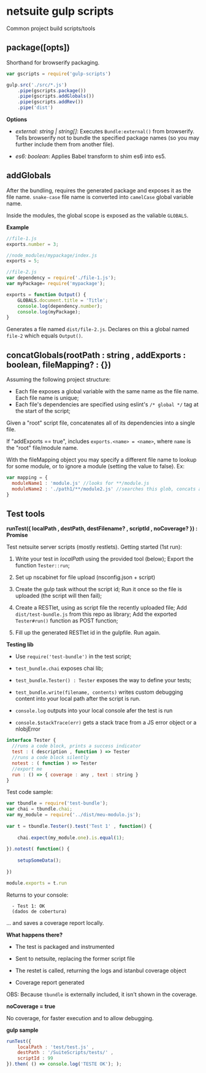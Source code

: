# netsuite gulp scripts

Common project build scripts/tools

package([opts])
---

Shorthand for browserify packaging.

```javascript
var gscripts = require('gulp-scripts')

gulp.src('./src/*.js')
    .pipe(gscripts.package())
    .pipe(gscripts.addGlobals())
    .pipe(gscripts.addRev())
    .pipe('dist')
```

**Options**

 - _external: string | string[]_: Executes `Bundle:external()` from browserify.
   Tells browserify not to bundle the specified package names (so you may further include them
   from another file).

- _es6: boolean_: Applies Babel transform to shim es6 into es5.

addGlobals
---

After the bundling, requires the generated package and exposes it as the file name.
`snake-case` file name is converted into `camelCase` global variable name.

Inside the modules, the global scope is exposed as the valiable `GLOBALS`.

**Example**

```javascript
//file-1.js
exports.number = 3;
```

```javascript
//node_modules/mypackage/index.js
exports = 5;
```

```javascript
//file-2.js
var dependency = require('./file-1.js');
var myPackage= require('mypackage');

exports = function Output() {
    GLOBALS.document.title = 'Title';
    console.log(dependency.number);
    console.log(myPackage);
}
```

Generates a file named `dist/file-2.js`. Declares on this a global named
`file-2` which equals `Output()`.


concatGlobals(rootPath : string , addExports : boolean, fileMapping? : {})
-------------------------------

Assuming the following project structure:

  - Each file exposes a global variable with the same name as the file name. Each file name is unique;
  - Each file's dependencies are specified using eslint's `/* global */` tag at the start of the script;

Given a "root" script file, concatenates all of its dependencies into a single file.

If "addExports == true", includes `exports.<name> = <name>`, where `name` is the "root" file/module name.

With the fileMapping object you may specify a different file name to lookup
for some module, or to ignore a module (setting the value to false). Ex:

```javascript
var mapping = {
  moduleName1 : 'module.js' //looks for **/module.js
  moduleName2 : './path1/**/module2.js' //searches this glob, concats all the files found
}
```

Test tools
---

**runTest({ localPath , destPath, destFilename? , scriptId , noCoverage? }) : Promise**

Test netsuite server scripts (mostly restlets). Getting started (1st run):
 
1. Write your test in _localPath_ using the provided tool (below); Export the function `Tester::run`;

2. Set up nscabinet for file upload (nsconfig.json + script)

3. Create the gulp task without the script id; Run it once so the file is uploaded (the script will
then fail);

4. Create a RESTlet, using as script file the recently uploaded file;
  Add `dist/test-bundle.js` from this repo as library;
  Add the exported `Tester#run()` function as POST function;

5. Fill up the generated RESTlet id in the gulpfile. Run again.
  
**Testing lib**

 -  Use `require('test-bundle')` in the test script;
 
 - `test_bundle.chai` exposes chai lib;
 
 - `test_bundle.Tester() : Tester` exposes the way to define your tests;
 
 - `test_bundle.write(filename, contents)` writes custom debugging content into your local
   path after the script is run.

 - `console.log` outputs into your local console afer the test is run

 - `console.$stackTrace(err)` gets a stack trace from a JS error object or a nlobjError 
   
```javascript
interface Tester {
  //runs a code block, prints a success indicator
  test : ( description , function ) => Tester
  //runs a code block silently
  notest : ( function ) => Tester
  //export me
  run : () => { coverage : any , text : string }
}
```
 
Test code sample:
 
```javascript
var tbundle = require('test-bundle');
var chai = tbundle.chai;
var my_module = require('../dist/meu-modulo.js');
 
var t = tbundle.Tester().test('Test 1' , function() {
     
    chai.expect(my_module.one).is.equal(1);
     
}).notest( function() {
  
    setupSomeData();
     
})

module.exports = t.run
```
 
Returns to your console:
 
```
  - Test 1: OK
  (dados de cobertura)
```
... and saves a coverage report locally.

**What happens there?**

 - The test is packaged and instrumented
 
 - Sent to netsuite, replacing the former script file
 
 - The restet is called, returning the logs and istanbul coverage object
 
 - Coverage report generated
 
OBS: Because `tbundle` is externally included, it isn't shown in the coverage.


**noCoverage = true**

No coverage, for faster execution and to allow debugging.

**gulp sample**

```javascript
runTest({
    localPath : 'test/test.js' ,
    destPath : '/SuiteScripts/tests/' ,
    scriptId : 99
}).then( () => console.log('TESTE OK'); );
```